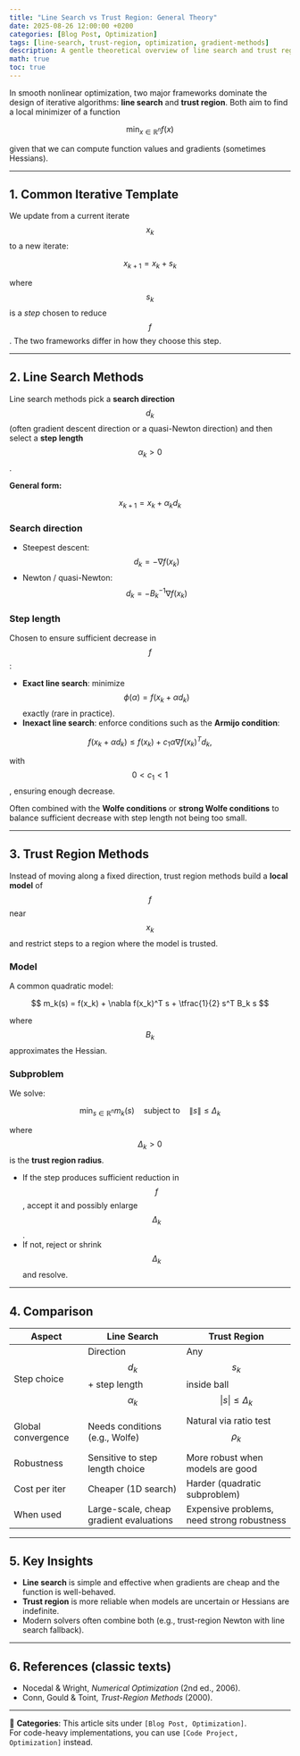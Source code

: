 ```yaml
---
title: "Line Search vs Trust Region: General Theory"
date: 2025-08-26 12:00:00 +0200
categories: [Blog Post, Optimization]
tags: [line-search, trust-region, optimization, gradient-methods]
description: A gentle theoretical overview of line search and trust region methods for nonlinear optimization.
math: true
toc: true
---
```


In smooth nonlinear optimization, two major frameworks dominate the design of iterative algorithms: **line search** and **trust region**. Both aim to find a local minimizer of a function

$$
\min_{x \in \mathbb{R}^n} f(x)
$$

given that we can compute function values and gradients (sometimes Hessians).

---

## 1. Common Iterative Template

We update from a current iterate $$x_k$$ to a new iterate:

$$
x_{k+1} = x_k + s_k
$$

where $$s_k$$ is a *step* chosen to reduce $$f$$. The two frameworks differ in how they choose this step.

---

## 2. Line Search Methods

Line search methods pick a **search direction** $$d_k$$ (often gradient descent direction or a quasi-Newton direction) and then select a **step length** $$\alpha_k > 0$$.

**General form:**

$$
x_{k+1} = x_k + \alpha_k d_k
$$

### Search direction
- Steepest descent: $$d_k = -\nabla f(x_k)$$
- Newton / quasi-Newton: $$d_k = -B_k^{-1} \nabla f(x_k)$$

### Step length
Chosen to ensure sufficient decrease in $$f$$:
- **Exact line search**: minimize $$\phi(\alpha) = f(x_k + \alpha d_k)$$ exactly (rare in practice).
- **Inexact line search**: enforce conditions such as the **Armijo condition**:

$$
f(x_k + \alpha d_k) \le f(x_k) + c_1 \alpha \nabla f(x_k)^T d_k,
$$

with $$0 < c_1 < 1$$, ensuring enough decrease.

Often combined with the **Wolfe conditions** or **strong Wolfe conditions** to balance sufficient decrease with step length not being too small.

---

## 3. Trust Region Methods

Instead of moving along a fixed direction, trust region methods build a **local model** of $$f$$ near $$x_k$$ and restrict steps to a region where the model is trusted.

### Model
A common quadratic model:

$$
m_k(s) = f(x_k) + \nabla f(x_k)^T s + \tfrac{1}{2} s^T B_k s
$$

where $$B_k$$ approximates the Hessian.

### Subproblem
We solve:

$$
\min_{s \in \mathbb{R}^n} m_k(s) \quad \text{subject to} \quad \|s\| \le \Delta_k
$$

where $$\Delta_k > 0$$ is the **trust region radius**.

- If the step produces sufficient reduction in $$f$$, accept it and possibly enlarge $$\Delta_k$$.
- If not, reject or shrink $$\Delta_k$$ and resolve.

---

## 4. Comparison

| Aspect             | Line Search                                    | Trust Region                                  |
|--------------------|-----------------------------------------------|-----------------------------------------------|
| Step choice        | Direction $$d_k$$ + step length $$\alpha_k$$  | Any $$s_k$$ inside ball $$\|s\| \le \Delta_k$$ |
| Global convergence | Needs conditions (e.g., Wolfe)                 | Natural via ratio test $$\rho_k$$             |
| Robustness         | Sensitive to step length choice                | More robust when models are good              |
| Cost per iter      | Cheaper (1D search)                            | Harder (quadratic subproblem)                 |
| When used          | Large-scale, cheap gradient evaluations        | Expensive problems, need strong robustness    |

---

## 5. Key Insights

- **Line search** is simple and effective when gradients are cheap and the function is well-behaved.
- **Trust region** is more reliable when models are uncertain or Hessians are indefinite.
- Modern solvers often combine both (e.g., trust-region Newton with line search fallback).

---

## 6. References (classic texts)

- Nocedal & Wright, *Numerical Optimization* (2nd ed., 2006).
- Conn, Gould & Toint, *Trust-Region Methods* (2000).

---

📌 **Categories**: This article sits under `[Blog Post, Optimization]`.  
For code-heavy implementations, you can use `[Code Project, Optimization]` instead.